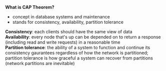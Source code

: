 **What is CAP Theorem?**
- concept in database systems and maintenance
- stands for consistency, availability, partition tolerance

**Consistency**: each clients should have the same view of data  
**Availability**: every node that's up can be depended on to return a response (including read and write requests) in a reasonable time  
**Partition tolerance**: the ability of a system to function and continue its consistency gaurantees regardless of how the network is partitioned; partition tolerance is how graceful a system can recover from partitions (network partitions are inevitable)
